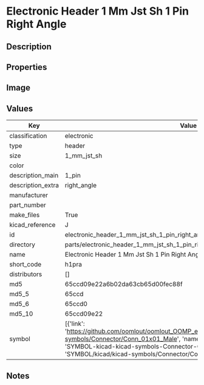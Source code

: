 # Electronic Header 1 Mm Jst Sh 1 Pin Right Angle

## Description

## Properties


## Image


## Values

| Key | Value |
| --- | --- |
| classification | electronic |
| type | header |
| size | 1_mm_jst_sh |
| color |  |
| description_main | 1_pin |
| description_extra | right_angle |
| manufacturer |  |
| part_number |  |
| make_files | True |
| kicad_reference | J |
| id | electronic_header_1_mm_jst_sh_1_pin_right_angle |
| directory | parts/electronic_header_1_mm_jst_sh_1_pin_right_angle |
| name | Electronic Header 1 Mm Jst Sh 1 Pin Right Angle |
| short_code | h1pra |
| distributors | [] |
| md5 | 65ccd09e22a6b02da63cb65d00fec88f |
| md5_5 | 65ccd |
| md5_6 | 65ccd0 |
| md5_10 | 65ccd09e22 |
| symbol | [{'link': 'https://github.com/oomlout/oomlout_OOMP_eda_V2/tree/main/SYMBOL/kicad/kicad-symbols/Connector/Conn_01x01_Male', 'name': 'Connector : Conn_01x01_Male', 'id': 'SYMBOL-kicad-kicad-symbols-Connector-Conn_01x01_Male', 'directory': 'SYMBOL/kicad/kicad-symbols/Connector/Conn_01x01_Male/'}] |

## Notes


